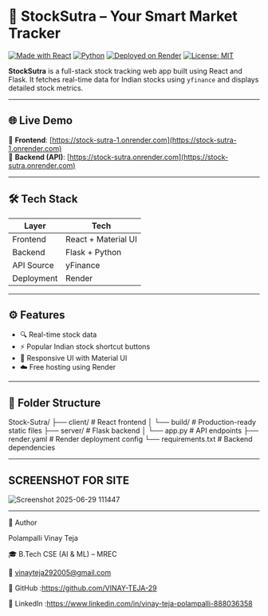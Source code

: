 # 🚀 StockSutra – Your Smart Market Tracker

[![Made with React](https://img.shields.io/badge/Made%20with-React-61DAFB?logo=react&logoColor=white)](https://reactjs.org/)
[![Python](https://img.shields.io/badge/Backend-Flask-blue?logo=python&logoColor=white)](https://flask.palletsprojects.com/)
[![Deployed on Render](https://img.shields.io/badge/Deployed%20on-Render-46a2f1?logo=render&logoColor=white)](https://render.com/)
[![License: MIT](https://img.shields.io/badge/License-MIT-green.svg)](LICENSE)

**StockSutra** is a full-stack stock tracking web app built using React and Flask. It fetches real-time data for Indian stocks using `yfinance` and displays detailed stock metrics.

---

## 🌐 Live Demo

🔹 **Frontend**: [https://stock-sutra-1.onrender.com](https://stock-sutra-1.onrender.com)  
🔹 **Backend (API)**: [https://stock-sutra.onrender.com](https://stock-sutra.onrender.com)

---

## 🛠 Tech Stack

| Layer       | Tech                       |
|-------------|----------------------------|
| Frontend    | React + Material UI        |
| Backend     | Flask + Python             |
| API Source  | yFinance                   |
| Deployment  | Render                     |

---


## ⚙️ Features

- 🔍 Real-time stock data
- ⚡ Popular Indian stock shortcut buttons
- 📱 Responsive UI with Material UI
- ☁️ Free hosting using Render

---

## 📁 Folder Structure

Stock-Sutra/
├── client/ # React frontend
│ └── build/ # Production-ready static files
├── server/ # Flask backend
│ └── app.py # API endpoints
├── render.yaml # Render deployment config
└── requirements.txt # Backend dependencies

---

## SCREENSHOT FOR SITE
   ![Screenshot 2025-06-29 111447](https://github.com/user-attachments/assets/a78198b4-f232-4d20-8a5a-224e8988fd29)

---

👤 Author

Polampalli Vinay Teja

🎓 B.Tech CSE (AI & ML) – MREC

📧 vinayteja292005@gmail.com

🔗 GitHub :https://github.com/VINAY-TEJA-29

🔗 LinkedIn :https://www.linkedin.com/in/vinay-teja-polampalli-888036358



